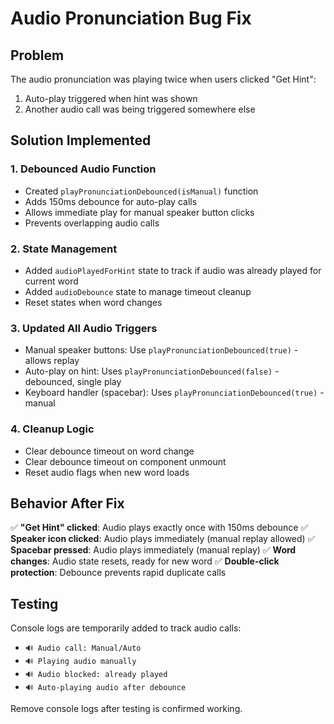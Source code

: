# Audio Pronunciation Bug Fix

## Problem
The audio pronunciation was playing twice when users clicked "Get Hint":
1. Auto-play triggered when hint was shown
2. Another audio call was being triggered somewhere else

## Solution Implemented

### 1. Debounced Audio Function
- Created `playPronunciationDebounced(isManual)` function
- Adds 150ms debounce for auto-play calls
- Allows immediate play for manual speaker button clicks
- Prevents overlapping audio calls

### 2. State Management
- Added `audioPlayedForHint` state to track if audio was already played for current word
- Added `audioDebounce` state to manage timeout cleanup
- Reset states when word changes

### 3. Updated All Audio Triggers
- Manual speaker buttons: Use `playPronunciationDebounced(true)` - allows replay
- Auto-play on hint: Uses `playPronunciationDebounced(false)` - debounced, single play
- Keyboard handler (spacebar): Uses `playPronunciationDebounced(true)` - manual

### 4. Cleanup Logic
- Clear debounce timeout on word change
- Clear debounce timeout on component unmount
- Reset audio flags when new word loads

## Behavior After Fix

✅ **"Get Hint" clicked**: Audio plays exactly once with 150ms debounce
✅ **Speaker icon clicked**: Audio plays immediately (manual replay allowed)
✅ **Spacebar pressed**: Audio plays immediately (manual replay)
✅ **Word changes**: Audio state resets, ready for new word
✅ **Double-click protection**: Debounce prevents rapid duplicate calls

## Testing
Console logs are temporarily added to track audio calls:
- `🔊 Audio call: Manual/Auto`
- `🔊 Playing audio manually`
- `🔊 Audio blocked: already played`
- `🔊 Auto-playing audio after debounce`

Remove console logs after testing is confirmed working.
